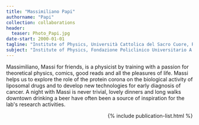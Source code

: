```yaml
---
title: "Massimiliano Papi"
authorname: "Papi"
collection: collaborations
header:
  teaser: Photo_Papi.jpg
date-start: 2000-01-01
tagline: "Institute of Physics, Università Cattolica del Sacro Cuore, Roma"
subject: "Institute of Physics, Fondazione Policlinico Universitario A. Gemelli, IRCCS ‐ Università Cattolica del Sacro Cuore. Rome, Italy"
---
```


<p align= "justify">

Massimiliano, Massi for friends, is a physicist by training with a passion for theoretical physics, comics, good reads and all the pleasures of life. Massi helps us to explore the role of the protein corona on the biological activity of liposomal drugs and to develop new technologies for early diagnosis of cancer. A night with Massi is never trivial, lovely dinners and long walks downtown drinking a beer have often been a source of inspiration for the lab's research activities.

<div style="text-align: right"> 

{% include publication-list.html %}
